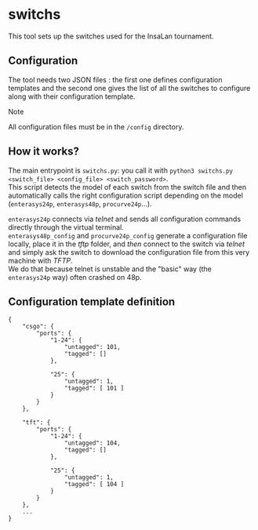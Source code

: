 # switchs

This tool sets up the switches used for the InsaLan tournament.

## Configuration

The tool needs two JSON files : the first one defines configuration templates and the second one gives the list of all the switches to configure along with their configuration template.

> [!NOTE]
> All configuration files must be in the `/config` directory.

## How it works?

The main entrypoint is `switchs.py`: you call it with `python3 switchs.py <switch_file> <config_file> <switch_password>`.  
This script detects the model of each switch from the switch file and then automatically calls the right configuration script depending on the model (`enterasys24p`, `enterasys48p`, `procurve24p`...).

`enterasys24p` connects via _telnet_ and sends all configuration commands directly through the virtual terminal.  
`enterasys48p_config` and `procurve24p_config` generate a configuration file locally, place it in the _tftp_ folder, and _then_ connect to the switch via _telnet_ and simply ask the switch to download the configuration file from this very machine with _TFTP_.  
We do that because telnet is unstable and the "basic" way (the `enterasys24p` way) often crashed on 48p.

## Configuration template definition

```
{
	"csgo": {
		"ports": {
			"1-24": {
				"untagged": 101,
				"tagged": []
			},

			"25": {
				"untagged": 1,
				"tagged": [ 101 ]
			}
		}
	},

	"tft": {
		"ports": {
			"1-24": {
				"untagged": 104,
				"tagged": []
			},

			"25": {
				"untagged": 1,
				"tagged": [ 104 ]
			}
		}
	},
	...
}
```
